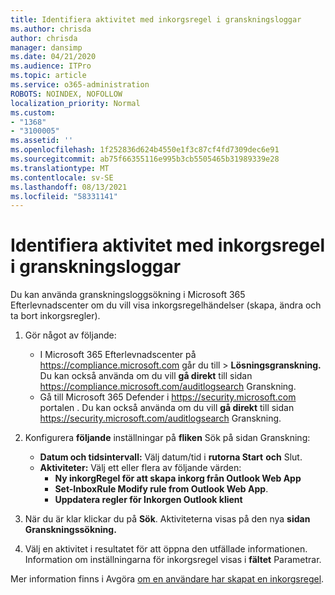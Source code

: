 ```yaml
---
title: Identifiera aktivitet med inkorgsregel i granskningsloggar
ms.author: chrisda
author: chrisda
manager: dansimp
ms.date: 04/21/2020
ms.audience: ITPro
ms.topic: article
ms.service: o365-administration
ROBOTS: NOINDEX, NOFOLLOW
localization_priority: Normal
ms.custom:
- "1368"
- "3100005"
ms.assetid: ''
ms.openlocfilehash: 1f252836d624b4550e1f3c87cf4fd7309dec6e91
ms.sourcegitcommit: ab75f66355116e995b3cb5505465b31989339e28
ms.translationtype: MT
ms.contentlocale: sv-SE
ms.lasthandoff: 08/13/2021
ms.locfileid: "58331141"
---
```

# <a name="identify-inbox-rule-activity-in-audit-logs"></a>Identifiera aktivitet med inkorgsregel i granskningsloggar

Du kan använda granskningsloggsökning i Microsoft 365 Efterlevnadscenter om du vill visa inkorgsregelhändelser (skapa, ändra och ta bort inkorgsregler).

1. Gör något av följande:
   - I Microsoft 365 Efterlevnadscenter på <https://compliance.microsoft.com> går du till  \> **Lösningsgranskning.** Du kan också använda om du vill **gå direkt** till sidan <https://compliance.microsoft.com/auditlogsearch> Granskning.
   - Gå till Microsoft 365 Defender i <https://security.microsoft.com> portalen .  Du kan också använda om du vill **gå direkt** till sidan <https://security.microsoft.com/auditlogsearch> Granskning.

2. Konfigurera **följande** inställningar på **fliken** Sök på sidan Granskning:
   - **Datum och tidsintervall:** Välj datum/tid i **rutorna Start** **och** Slut.
   - **Aktiviteter:** Välj ett eller flera av följande värden:
     - **Ny inkorgRegel för att skapa inkorg från Outlook Web App**
     - **Set-InboxRule Modify rule from Outlook Web App**.
     - **Uppdatera regler för Inkorgen Outlook klient**

3. När du är klar klickar du på **Sök**. Aktiviteterna visas på den nya **sidan Granskningssökning.**

4. Välj en aktivitet i resultatet för att öppna den utfällade informationen. Information om inställningarna för inkorgsregel visas i **fältet** Parametrar.

Mer information finns i Avgöra [om en användare har skapat en inkorgsregel](https://docs.microsoft.com/microsoft-365/compliance/auditing-troubleshooting-scenarios#determine-if-a-user-created-an-inbox-rule).
